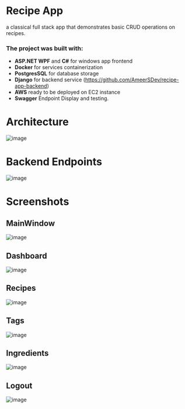 # Recipe App
a classical full stack app that demonstrates basic CRUD operations on recipes.

### The project was built with:
- **ASP.NET WPF** and **C#** for windows app frontend
- **Docker** for services containerization
- **PostgresSQL** for database storage
- **Django** for backend service (https://github.com/AmeerSDev/recipe-app-backend)
- **AWS** ready to be deployed on EC2 instance
- **Swagger** Endpoint Display and testing.


# Architecture
![image](https://github.com/AmeerSDev/Recipe-App-WPF/assets/54002783/454bf7ef-6641-45f6-aeef-3265afdcce61)



# Backend Endpoints
![image](https://github.com/AmeerSDev/recipe-app-api/assets/54002783/b7877c7e-023f-42ca-b619-a5108793976c)

# Screenshots

## MainWindow
![image](https://github.com/AmeerSDev/Recipe-App-WPF/assets/54002783/b071b6ca-4e17-4a0c-853e-228ff4f94fc3)

## Dashboard
![image](https://github.com/AmeerSDev/Recipe-App-WPF/assets/54002783/3e8864ef-ebe0-434f-8a15-71f5834cf897)

## Recipes
![image](https://github.com/AmeerSDev/Recipe-App-WPF/assets/54002783/0b8197fc-dfee-4174-9018-8db242f4c772)

## Tags
![image](https://github.com/AmeerSDev/Recipe-App-WPF/assets/54002783/a85f4e56-1f84-4353-b2e1-8332b38f0884)

## Ingredients
![image](https://github.com/AmeerSDev/Recipe-App-WPF/assets/54002783/61b68abb-314d-46b9-90ce-16c29e7781aa)

## Logout
![image](https://github.com/AmeerSDev/Recipe-App-WPF/assets/54002783/d79b8fe0-59e5-4790-b40f-ec15a25c0a1c)


